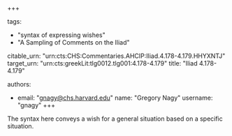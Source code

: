 +++

tags:
- "syntax of expressing wishes"
- "A Sampling of Comments on the Iliad"

citable_urn: "urn:cts:CHS:Commentaries.AHCIP:Iliad.4.178-4.179.HHYXNTJ"
target_urn: "urn:cts:greekLit:tlg0012.tlg001:4.178-4.179"
title: "Iliad 4.178-4.179"

authors:
- email: "gnagy@chs.harvard.edu"
  name: "Gregory Nagy"
  username: "gnagy"
+++

<p>The syntax here conveys a wish for a general situation based on a specific situation. </p>
